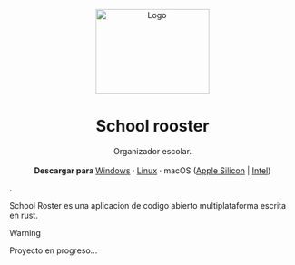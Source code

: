 <p align="center">
  <p align="center">
   <img width="200" height="150" src="static/icons/logo_transparent.png" alt="Logo">
  </p>
	<h1 align="center"><b>School rooster</b></h1>
	<p align="center">
		Organizador escolar.
    <br />
    <br />
    <b>Descargar para </b>
		<a href="">Windows</a> ·
		<a href="">Linux</a> ·
    macOS (<a href="">Apple Silicon</a> |
    <a href="">Intel</a>)
  </p>
</p>

.

School Roster es una aplicacion de codigo abierto multiplataforma escrita en rust.
> [!WARNING]
> Proyecto en progreso...
